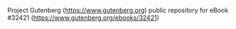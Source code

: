 Project Gutenberg (https://www.gutenberg.org) public repository for eBook #32421 (https://www.gutenberg.org/ebooks/32421)
